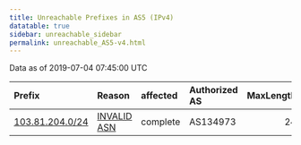 ```yaml
---
title: Unreachable Prefixes in AS5 (IPv4)
datatable: true
sidebar: unreachable_sidebar
permalink: unreachable_AS5-v4.html
---
```


Data as of 2019-07-04 07:45:00 UTC


<div class="datatable-begin"></div>

| Prefix                                                   | Reason                                                                                             | affected   | Authorized AS   |   MaxLength | Anchor                                       |   unreachable /24s |
|:---------------------------------------------------------|:---------------------------------------------------------------------------------------------------|:-----------|:----------------|------------:|:---------------------------------------------|-------------------:|
| [103.81.204.0/24](https://stat.ripe.net/103.81.204.0/24) | [INVALID ASN](https://rpki-validator.ripe.net/announcement-preview?asn=AS5&prefix=103.81.204.0/24) | complete   | AS134973        |          24 | [APNIC](unreachable_APNIC_RPKI_Root-v4.html) |                  1 |

<div class="datatable-end"></div>